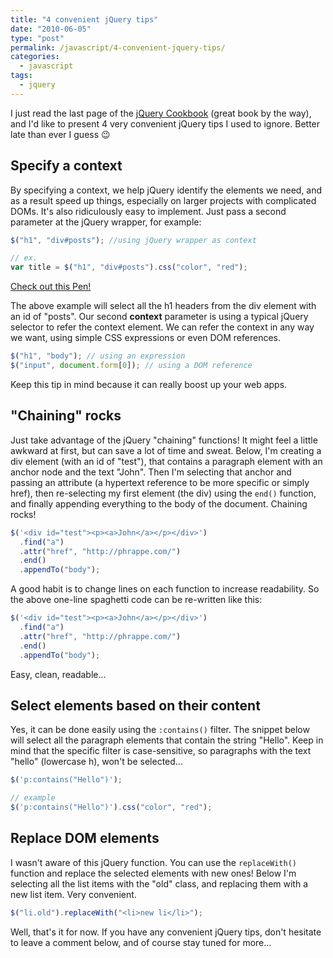 ```yaml
---
title: "4 convenient jQuery tips"
date: "2010-06-05"
type: "post"
permalink: /javascript/4-convenient-jquery-tips/
categories:
  - javascript
tags:
  - jquery
---
```


I just read the last page of the [jQuery Cookbook](http://www.amazon.com/jQuery-Cookbook-Solutions-Examples-Developers/dp/0596159773/ref=sr_1_1?ie=UTF8&s=books&qid=1274048822&sr=8-1 "jQuery Cookbook") (great book by the way), and I'd like to present 4 very convenient jQuery tips I used to ignore. Better late than ever I guess 😉

## Specify a context

By specifying a context, we help jQuery identify the elements we need, and as a result speed up things, especially on larger projects with complicated DOMs. It's also ridiculously easy to implement. Just pass a second parameter at the jQuery wrapper, for example:

```js
$("h1", "div#posts"); //using jQuery wrapper as context

// ex.
var title = $("h1", "div#posts").css("color", "red");
```

[Check out this Pen!](http://codepen.io/tsevdos/pen/ovzfk)

The above example will select all the h1 headers from the div element with an id of "posts". Our second **context** parameter is using a typical jQuery selector to refer the context element. We can refer the context in any way we want, using simple CSS expressions or even DOM references.

```js
$("h1", "body"); // using an expression
$("input", document.form[0]); // using a DOM reference
```

Keep this tip in mind because it can really boost up your web apps.

## "Chaining" rocks

Just take advantage of the jQuery "chaining" functions! It might feel a little awkward at first, but can save a lot of time and sweat. Below, I'm creating a div element (with an id of "test"), that contains a paragraph element with an anchor node and the text "John". Then I'm selecting that anchor and passing an attribute (a hypertext reference to be more specific or simply href), then re-selecting my first element (the div) using the `end()` function, and finally appending everything to the body of the document. Chaining rocks!

```js
$('<div id="test"><p><a>John</a></p></div>')
  .find("a")
  .attr("href", "http://phrappe.com/")
  .end()
  .appendTo("body");
```

A good habit is to change lines on each function to increase readability. So the above one-line spaghetti code can be re-written like this:

```js
$('<div id="test"><p><a>John</a></p></div>')
  .find("a")
  .attr("href", "http://phrappe.com/")
  .end()
  .appendTo("body");
```

Easy, clean, readable...

## Select elements based on their content

Yes, it can be done easily using the `:contains()` filter. The snippet below will select all the paragraph elements that contain the string "Hello". Keep in mind that the specific filter is case-sensitive, so paragraphs with the text "hello" (lowercase h), won't be selected...

```js
$('p:contains("Hello")');

// example
$('p:contains("Hello")').css("color", "red");
```

## Replace DOM elements

I wasn't aware of this jQuery function. You can use the `replaceWith()` function and replace the selected elements with new ones! Below I'm selecting all the list items with the "old" class, and replacing them with a new list item. Very convenient.

```js
$("li.old").replaceWith("<li>new li</li>");
```

Well, that's it for now. If you have any convenient jQuery tips, don't hesitate to leave a comment below, and of course stay tuned for more...
